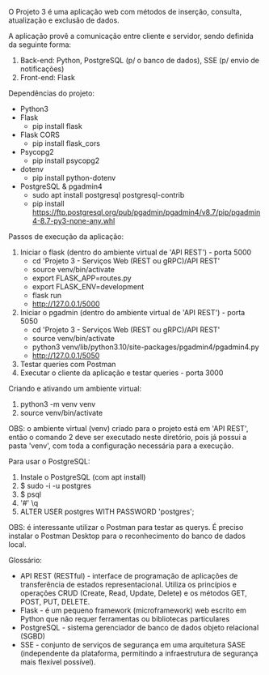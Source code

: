 O Projeto 3 é uma aplicação web com métodos de inserção, consulta, atualização e exclusão de dados.

A aplicação provê a comunicação entre cliente e servidor, sendo definida da seguinte forma:

1. Back-end: Python, PostgreSQL (p/ o banco de dados), SSE (p/ envio de notificações)
2. Front-end: Flask

Dependências do projeto:
- Python3
- Flask
  - pip install flask
- Flask CORS
  - pip install flask_cors
- Psycopg2
  - pip install psycopg2
- dotenv
  - pip install python-dotenv
- PostgreSQL & pgadmin4
  - sudo apt install postgresql postgresql-contrib
  - pip install https://ftp.postgresql.org/pub/pgadmin/pgadmin4/v8.7/pip/pgadmin4-8.7-py3-none-any.whl

Passos de execução da aplicação:
1. Iniciar o flask (dentro do ambiente virtual de 'API REST') - porta 5000
   - cd 'Projeto 3 - Serviços Web (REST ou gRPC)/API REST'
   - source venv/bin/activate
   - export FLASK_APP=routes.py
   - export FLASK_ENV=development
   - flask run
   - http://127.0.0.1/5000
2. Iniciar o pgadmin (dentro do ambiente virtual de 'API REST') - porta 5050
   - cd 'Projeto 3 - Serviços Web (REST ou gRPC)/API REST'
   - source venv/bin/activate
   - python3 venv/lib/python3.10/site-packages/pgadmin4/pgadmin4.py
   - http://127.0.0.1/5050
3. Testar queries com Postman
4. Executar o cliente da aplicação e testar queries - porta 3000

Criando e ativando um ambiente virtual:

1. python3 -m venv venv
2. source venv/bin/activate

OBS: o ambiente virtual (venv) criado para o projeto está em 'API REST', então o comando 2 deve ser executado neste diretório, pois já possui a pasta 'venv', com toda a configuração necessária para a execução.

Para usar o PostgreSQL:
1. Instale o PostgreSQL (com apt install)
2. $ sudo -i -u postgres
3. $ psql
4. '#' \q
5. ALTER USER postgres WITH PASSWORD 'postgres';

OBS: é interessante utilizar o Postman para testar as querys. É preciso instalar o Postman Desktop para o reconhecimento do banco de dados local.

Glossário:
- API REST (RESTful) - interface de programação de aplicações de transferência de estados representacional. Utiliza os princípios e operações CRUD (Create, Read, Update, Delete) e os métodos GET, POST, PUT, DELETE.
- Flask - é um pequeno framework (microframework) web escrito em Python que não requer ferramentas ou bibliotecas particulares
- PostgreSQL - sistema gerenciador de banco de dados objeto relacional (SGBD)
- SSE - conjunto de serviços de segurança em uma arquitetura SASE (independente da plataforma, permitindo a infraestrutura de segurança mais flexível possível).
